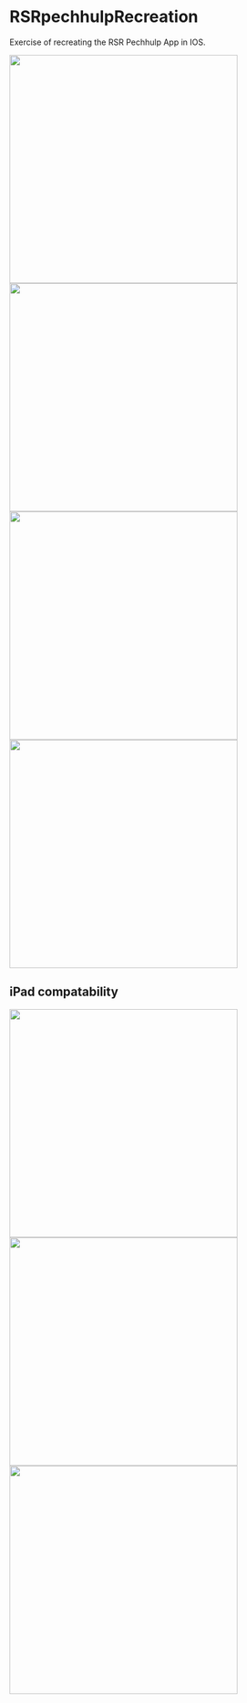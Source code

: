 # RSRpechhulpRecreation

Exercise of recreating the RSR Pechhulp App in IOS.

<img src="https://github.com/taraere/RSRpechhulp/blob/master/screenshots/nogpswarning.png" width = 400sp height = auto>

<img src="https://github.com/taraere/RSRpechhulp/blob/master/screenshots/infopage.png" width = 400sp height = auto>

<img src="https://github.com/taraere/RSRpechhulp/blob/master/screenshots/iphonelocation.png" width = 400sp height = auto>

<img src="https://github.com/taraere/RSRpechhulp/blob/master/screenshots/popup.png" width = 400sp height = auto>

## iPad compatability

<img src="https://github.com/taraere/RSRpechhulp/blob/master/screenshots/ipadHome.png" width = 400sp height = auto>

<img src="https://github.com/taraere/RSRpechhulp/blob/master/screenshots/ipadinfo.png" width = 400sp height = auto>

<img src="https://github.com/taraere/RSRpechhulp/blob/master/screenshots/ipadlocation.png" width = 400sp height = auto>
